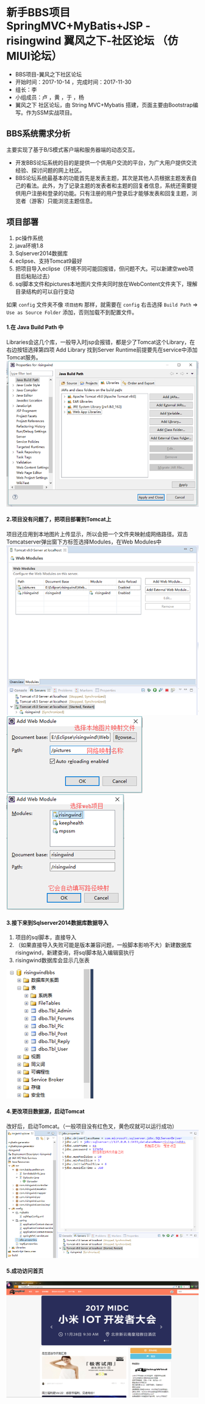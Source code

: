 # 新手BBS项目SpringMVC+MyBatis+JSP - risingwind  翼风之下-社区论坛 （仿MIUI论坛）

* BBS项目-翼风之下社区论坛
* 开始时间：2017-10-14 ，完成时间：2017-11-30
* 组长：李
* 小组成员：卢 ，黄 ，于 ，杨
* 翼风之下 社区论坛，由 String MVC+Mybatis 搭建，页面主要由Bootstrap编写。作为SSM实战项目。

## BBS系统需求分析

主要实现了基于B/S模式客户端和服务器端的动态交互。
- 开发BBS论坛系统的目的是提供一个供用户交流的平台，为广大用户提供交流经验、探讨问题的网上社区。
- BBS论坛系统最基本的功能首先是发表主题，其次是其他人员根据主题发表自己的看法。此外，为了记录主题的发表者和主题的回复者信息，系统还需要提供用户注册和登录的功能。只有注册的用户登录后才能够发表和回复主题，浏览者（游客）只能浏览主题信息。

## 项目部署

1. pc操作系统
2. java环境1.8
3. Sqlserver2014数据库
4. eclipse、支持Tomcat9最好
5. 把项目导入eclipse（环境不同可能回报错，但问题不大。可以新建空web项目后粘贴过去）
6. sql脚本文件和pictures本地图片文件夹同时放在WebContent文件夹下，理解目录结构的可以自行变动

如果 `config` 文件夹不像 `项目结构` 那样，就需要在 `config` 右击选择 `Build Path` => `Use as Source Folder` 添加，否则加载不到配置文件。

#### 1.在 Java Build Path 中

Libraries会这几个库，一般导入时jsp会报错，都是少了Tomcat这个Library，在右边按钮选择第四项 Add Library 找到Server Runtime前提要先在service中添加Tomcat服务。
![](./doc/部署操作图片/导入.png)

#### 2.项目没有问题了，把项目部署到Tomcat上

项目还应用到本地图片上传显示，所以会把一个文件夹映射成网络路径。双击Tomcatserver弹出窗下方标签选择Modules，在Web Modules中
![](./doc/部署操作图片/Tomcat部署项目.png)
![](./doc/部署操作图片/Tomcat映射本地文件.png)
![](./doc/部署操作图片/Tomcat发布项目.png)

#### 3.接下来到Sqlserver2014数据库数据导入

1. 项目的sql脚本，直接导入
2. （如果直接导入失败可能是版本兼容问题，一般脚本影响不大）新建数据库risingwind，新建查询，将sql脚本贴入编辑窗执行
3. risingwind数据库会显示几张表

![](./doc/部署操作图片/数据库数据导入.png)

#### 4.更改项目数据源，启动Tomcat

改好后，启动Tomcat。（一般项目没有红色叉，黄色叹就可以运行成功）
![](./doc/部署操作图片/项目数据源配置.png)

#### 5.成功访问首页

![](./doc/部署操作图片/项目运行成功.png)





